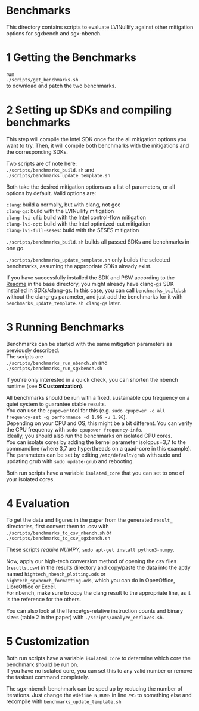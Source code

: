 # Benchmarks

This directory contains scripts to evaluate LVINullify against other mitigation options for sgxbench and sgx-nbench.

# 1 Getting the Benchmarks
run  
`./scripts/get_benchmarks.sh`  
to download and patch the two benchmarks.

# 2 Setting up SDKs and compiling benchmarks
This step will compile the Intel SDK once for the all mitigation options you want to try.
Then, it will compile both benchmarks with the mitigations and the corresponding SDKs.

Two scripts are of note here:  
`./scripts/benchmarks_build.sh` and  
`./scripts/benchmarks_update_template.sh` 

Both take the desired mitigation options as a list of parameters, or all options by default.
Valid options are:

`clang`: build a normally, but with clang, not gcc  
`clang-gs`: build with the LVINullify mitigation  
`clang-lvi-cfi`: build with the Intel control-flow mitigation  
`clang-lvi-opt`: build with the Intel optimized-cut mitigation  
`clang-lvi-full-seses`: build with the SESES mitigation  

`./scripts/benchmarks_build.sh` builds all passed SDKs and benchmarks in one go.

`./scripts/benchmarks_update_template.sh` only builds the selected benchmarks, assuming the appropriate SDKs already exist.

If you have successfully installed the SDK and PSW according to the [Readme](../README.md) in the base directory, you might already have clang-gs SDK installed in SDKs/clang-gs. In this case, you can call `benchmarks_build.sh` without the clang-gs parameter, and just add the benchmarks for it with `benchmarks_update_template.sh clang-gs` later.

# 3 Running Benchmarks

Benchmarks can be started with the same mitigation parameters as previously described.  
The scripts are  
`./scripts/benchmarks_run_nbench.sh` and  
`./scripts/benchmarks_run_sgxbench.sh`  

If you're only interested in a quick check, you can shorten the nbench runtime (see **5 Customization**).

All benchmarks should be run with a fixed, sustainable cpu frequency on a quiet system to guarantee stable results.  
You can use the `cpupower` tool for this (e.g. `sudo cpupower -c all frequency-set -g performance -d 1.9G -u 1.9G`).  
Depending on your CPU and OS, this might be a bit different. You can verify the CPU frequency with `sudo cpupower frequency-info`.  
Ideally, you should also run the benchmarks on isolated CPU cores.  
You can isolate cores by adding the kernel parameter isolcpus=3,7 to the commandline (where 3,7 are hyperthreads on a quad-core in this example).  
The parameters can be set by editing `/etc/default/grub` with sudo and updating grub with `sudo update-grub` and rebooting.

Both run scripts have a variable `isolated_core` that you can set to one of your isolated cores.

# 4 Evaluation

To get the data and figures in the paper from the generated `result_` directories, first convert them to .csv with  
`./scripts/benchmarks_to_csv_nbench.sh` or  
`./scripts/benchmarks_to_csv_sgxbench.sh`  

These scripts *require NUMPY*, `sudo apt-get install python3-numpy`.

Now, apply our high-tech conversion method of opening the csv files (`results.csv`) in the results directory and copy/paste the data into the aptly named `hightech_nbench_plotting.ods` or `hightech_sgxbench_formatting.ods`, which you can do in OpenOffice, LibreOffice or Excel.  
For nbench, make sure to copy the clang result to the appropriate line, as it is the reference for the others.

You can also look at the lfence/gs-relative instruction counts and binary sizes (table 2 in the paper) with `./scripts/analyze_enclaves.sh`.

# 5 Customization

Both run scripts have a variable `isolated_core` to determine which core the benchmark should be run on.  
If you have no isolated core, you can set this to any valid number or remove the taskset command completely.

The sgx-nbench benchmark can be sped up by reducing the number of iterations. Just change the `#define N_RUNS` in line `795` to something else and recompile with `benchmarks_update_template.sh`
